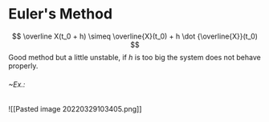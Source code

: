 # Euler's Method
$$
\overline X(t_0 + h) \simeq \overline{X}(t_0) + h \dot {\overline{X}}(t_0)
$$
Good method but a little unstable, if $h$ is too big the system does not behave properly.

###### ~Ex.:
![[Pasted image 20220329103405.png]]
